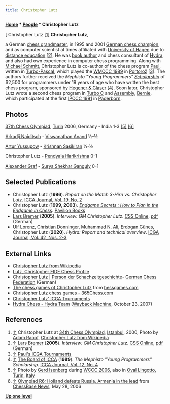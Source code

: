 ```yaml
---
title: Christopher Lutz
---
```

**[Home](Home "Home") * [People](People "People") * Christopher Lutz**

\[ Christopher Lutz <a id="cite-note-1" href="#cite-ref-1">[1]</a>
**Christopher Lutz**,

a German [chess grandmaster](https://en.wikipedia.org/wiki/Grandmaster_%28chess%29), in 1995 and 2001 [German chess champion](https://en.wikipedia.org/wiki/German_Chess_Championship), and as computer scientist at times affiliated with [University of Hagen](https://en.wikipedia.org/wiki/University_of_Hagen) due to [distance education](https://en.wikipedia.org/wiki/Distance_education) <a id="cite-note-2" href="#cite-ref-2">[2]</a>.
He was [book author](Category:Opening_Book_Author "Category:Opening Book Author") and chess consultant of [Hydra](Hydra "Hydra"), and also had own experience in computer chess programming.
Along with [Michael Schmitt](index.php?title=Michael_Schmitt&action=edit&redlink=1 "Michael Schmitt (page does not exist)"), Christopher Lutz is co-author of the chess program [Paul](Paul "Paul"), written in [Turbo-Pascal](Pascal#TurboPascal "Pascal"), which played the [WMCCC 1989](WMCCC_1989 "WMCCC 1989") in [Portorož](https://en.wikipedia.org/wiki/Portoro%C5%BE) <a id="cite-note-3" href="#cite-ref-3">[3]</a>.
The authors further received the *Mephisto "Young Programmers" [Scholarship](http://en.wikipedia.org/wiki/Scholarship)* of $2,500 for programmers under 19 years of age who have written the best chess program, sponsored by [Hegener & Glaser](Hegener_%26_Glaser "Hegener & Glaser") <a id="cite-note-4" href="#cite-ref-4">[4]</a>.
Soon later, Christopher Lutz wrote a second chess program in [Turbo C](C "C") and [Assembly](Assembly "Assembly"), [Bernie](Bernie "Bernie"), which participated at the first [IPCCC 1991](IPCCC_1991 "IPCCC 1991") in [Paderborn](https://en.wikipedia.org/wiki/Paderborn).

## Photos

[](File:Olympiad2006GermanyIndia.JPG)
[37th Chess Olympiad](https://en.wikipedia.org/wiki/37th_Chess_Olympiad), [Turin](https://en.wikipedia.org/wiki/Turin) 2006, Germany - India 1-3 <a id="cite-note-5" href="#cite-ref-5">[5]</a> <a id="cite-note-6" href="#cite-ref-6">[6]</a>

[Arkadij Naiditsch](https://en.wikipedia.org/wiki/Arkadij_Naiditsch) - [Viswanathan Anand](https://en.wikipedia.org/wiki/Viswanathan_Anand) ½-½

[Artur Yussupow](https://en.wikipedia.org/wiki/Artur_Yusupov) - [Krishnan Sasikiran](https://en.wikipedia.org/wiki/Krishnan_Sasikiran) ½-½

Christopher Lutz - [Pendyala Harikrishna](https://en.wikipedia.org/wiki/Pendyala_Harikrishna) 0-1

[Alexander Graf](https://en.wikipedia.org/wiki/Alexander_Graf) - [Surya Shekhar Ganguly](https://en.wikipedia.org/wiki/Surya_Shekhar_Ganguly) 0-1

## Selected Publications

- Christopher Lutz (**1996**). *Report on the Match 3-Hirn vs. Christopher Lutz*. [ICCA Journal, Vol. 19, No. 2](ICGA_Journal#19_2 "ICGA Journal")
- Christopher Lutz (**1999, 2003**). *[Endgame Secrets : How to Plan in the Endgame in Chess](https://www.thriftbooks.com/w/endgame-secrets-how-to-plan-in-the-endgame-in-chess_christopher-lutz/1688304/#isbn=071348165X)*. [Pavilion Books](https://en.wikipedia.org/wiki/Pavilion_Books)
- [Lars Bremer](Lars_Bremer "Lars Bremer") (**2005**). *Interview: GM Christopher Lutz*. [CSS Online](Computerschach_und_Spiele "Computerschach und Spiele"), [pdf](http://computerschach.de/Files/2005/Interview:%20GM%20Christopher%20Lutz.pdf) (German)
- [Ulf Lorenz](Ulf_Lorenz "Ulf Lorenz"), [Christian Donninger](Chrilly_Donninger "Chrilly Donninger"), [Muhammad N. Ali](Mohammed_Nasir_Ali "Mohammed Nasir Ali"), [Erdogan Günes](Erdogan_G%C3%BCnes "Erdogan Günes"), Christopher Lutz (**2020**). *Hydra: Report and technical overview*. [ICGA Journal, Vol. 42, Nos. 2-3](ICGA_Journal#42_23 "ICGA Journal")

## External Links

- [Christopher Lutz from Wikipedia](https://en.wikipedia.org/wiki/Christopher_Lutz)
- [Lutz, Christopher FIDE Chess Profile](https://ratings.fide.com/card.phtml?event=4600193)
- [Christopher Lutz | Person der Schachzeitgeschichte](https://www.schachbund.de/person/player/398.html)- [German Chess Federation](https://en.wikipedia.org/wiki/German_Chess_Federation) (German)
- [The chess games of Christopher Lutz](http://www.chessgames.com/player/christopher_lutz.html) from [hessgames.com](http://www.chessgames.com/index.html)
- [Christopher Lutz chess games - 365Chess.com](https://www.365chess.com/players/Christopher_Lutz)
- [Christopher Lutz' ICGA Tournaments](https://www.game-ai-forum.org/icga-tournaments/person.php?id=473)
- [Hydra Chess - Hydra Team](https://web.archive.org/web/20071023231056fw_/http://www.hydrachess.com/main.cfm?middle=cfm/teamhydra.cfm) ([Wayback Machine](https://en.wikipedia.org/wiki/Wayback_Machine), October 23, 2007)

## References

1. <a id="cite-ref-1" href="#cite-note-1">↑</a> Christopher Lutz at [34th Chess Olympiad](https://en.wikipedia.org/wiki/34th_Chess_Olympiad), [Istanbul](https://en.wikipedia.org/wiki/Istanbul), 2000, Photo by [Adam Raoof](https://www.flickr.com/people/39298920@N00), [Christopher Lutz from Wikipedia](https://en.wikipedia.org/wiki/Christopher_Lutz)
1. <a id="cite-ref-2" href="#cite-note-2">↑</a> [Lars Bremer](Lars_Bremer "Lars Bremer") (**2005**). *Interview: GM Christopher Lutz*. [CSS Online](Computerschach_und_Spiele "Computerschach und Spiele"), [pdf](http://computerschach.de/Files/2005/Interview:%20GM%20Christopher%20Lutz.pdf) (German)
1. <a id="cite-ref-3" href="#cite-note-3">↑</a> [Paul's ICGA Tournaments](https://www.game-ai-forum.org/icga-tournaments/program.php?id=454)
1. <a id="cite-ref-4" href="#cite-note-4">↑</a> [The Board of ICCA](ICCA "ICCA") (**1989**). *The Mephisto "Young Programmers" Scholarship*. [ICCA Journal, Vol. 12, No. 4](ICGA_Journal#12_4 "ICGA Journal")
1. <a id="cite-ref-5" href="#cite-note-5">↑</a> Photo by [Gerd Isenberg](Gerd_Isenberg "Gerd Isenberg") during [WCCC 2006](WCCC_2006 "WCCC 2006"), also in [Oval Lingotto](https://en.wikipedia.org/wiki/Oval_Lingotto), [Turin](https://en.wikipedia.org/wiki/Turin), [Italy](https://en.wikipedia.org/wiki/Italy)
1. <a id="cite-ref-6" href="#cite-note-6">↑</a> [Olympiad R6: Holland defeats Russia, Armenia in the lead](http://www.chessbase.com/newsdetail.asp?newsid=3142) from [ChessBase News](ChessBase "ChessBase"), May 28, 2006

**[Up one level](People "People")**

